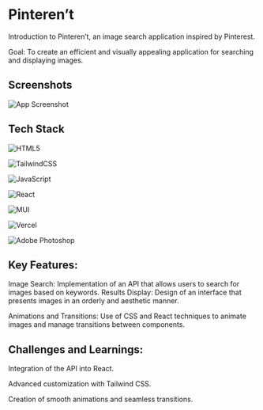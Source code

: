 
# Pinteren’t

Introduction to Pinteren’t, an image search application inspired by Pinterest.

Goal: To create an efficient and visually appealing application for searching and displaying images.

## Screenshots

![App Screenshot](https://i.ibb.co/QmMpj7s/Pinteren-t.webp)


## Tech Stack

![HTML5](https://img.shields.io/badge/html5-%23E34F26.svg?style=for-the-badge&logo=html5&logoColor=white)

![TailwindCSS](https://img.shields.io/badge/tailwindcss-%2338B2AC.svg?style=for-the-badge&logo=tailwind-css&logoColor=white)

![JavaScript](https://img.shields.io/badge/javascript-%23323330.svg?style=for-the-badge&logo=javascript&logoColor=%23F7DF1E)

![React](https://img.shields.io/badge/react-%2320232a.svg?style=for-the-badge&logo=react&logoColor=%2361DAFB) 

![MUI](https://img.shields.io/badge/MUI-%230081CB.svg?style=for-the-badge&logo=mui&logoColor=white)

![Vercel](https://img.shields.io/badge/vercel-%23000000.svg?style=for-the-badge&logo=vercel&logoColor=white)

![Adobe Photoshop](https://img.shields.io/badge/adobe%20photoshop-%2331A8FF.svg?style=for-the-badge&logo=adobe%20photoshop&logoColor=white)


 


## Key Features:

Image Search: 
Implementation of an API that allows users to search for images based on keywords.
Results Display: Design of an interface that presents images in an orderly and aesthetic manner.

Animations and Transitions: Use of CSS and React techniques to animate images and manage transitions between components.
## Challenges and Learnings:

Integration of the API into React.

Advanced customization with Tailwind CSS.

Creation of smooth animations and seamless transitions.
